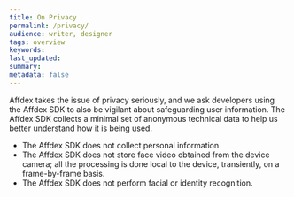 ```yaml
---
title: On Privacy
permalink: /privacy/
audience: writer, designer
tags: overview
keywords:
last_updated:
summary:
metadata: false
---  
```



Affdex takes the issue of privacy seriously, and we ask developers using the Affdex SDK to also be vigilant about safeguarding user information. The Affdex SDK collects a minimal set of anonymous technical data to help us better understand how it is being used.

* The Affdex SDK does not collect personal information
* The Affdex SDK does not store face video obtained from the device camera; all the processing is done local to the device, transiently, on a frame-by-frame basis.
* The Affdex SDK does not perform facial or identity recognition.

